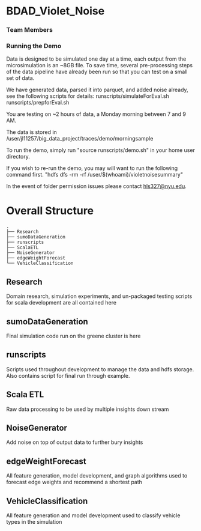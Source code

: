 # BDAD_Violet_Noise
### Team Members

### Running the Demo

Data is designed to be simulated one day at a time, each output from the microsimulation is an ~8GB file.
To save time, several pre-processing steps of the data pipeline have already been run so that you can test on a small set of data.

We have generated data, parsed it into parquet, and added noise already, see the following scripts for details:
runscripts/simulateForEval.sh
runscripts/prepforEval.sh

You are testing on ~2 hours of data, a Monday morning between 7 and 9 AM.

The data is stored in /user/jl11257/big_data_project/traces/demo/morningsample

To run the demo, simply run "source runscripts/demo.sh" in your home user directory.

If you wish to re-run the demo, you may will want to run the following command first.
"hdfs dfs -rm -rf /user/$(whoami)/violetnoisesummary"

In the event of folder permission issues please contact hls327@nyu.edu.

# Overall Structure
     
    .
    ├── Research                    
    ├── sumoDataGeneration
    ├── runscripts  
    ├── ScalaETL
    ├── NoiseGenerator
    ├── edgeWeightForecast
    └── VehicleClassification



 ## Research

 Domain research, simulation experiments, and un-packaged testing scripts for scala development are all contained here

 ## sumoDataGeneration

 Final simulation code run on the greene cluster is here

 ## runscripts

 Scripts used throughout development to manage the data and hdfs storage.  Also contains script for final run through example.

 ## Scala ETL

 Raw data processing to be used by multiple insights down stream

  ## NoiseGenerator

 Add noise on top of output data to further bury insights

 ## edgeWeightForecast

 All feature generation, model development, and graph algorithms used to forecast edge weights and recommend a shortest path

 ## VehicleClassification

 All feature generation and model development used to classify vehicle types in the simulation

